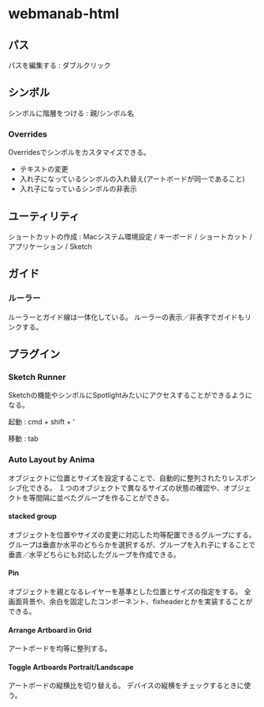 # webmanab-html


## パス

パスを編集する
: ダブルクリック


## シンボル

シンボルに階層をつける
: 親/シンボル名


### Overrides

Overridesでシンボルをカスタマイズできる。

* テキストの変更
* 入れ子になっているシンボルの入れ替え(アートボードが同一であること)
* 入れ子になっているシンボルの非表示



## ユーティリティ

ショートカットの作成
: Macシステム環境設定 / キーボード / ショートカット / アプリケーション / Sketch



## ガイド


### ルーラー

ルーラーとガイド線は一体化している。
ルーラーの表示／非表字でガイドもリンクする。





## プラグイン


### Sketch Runner

Sketchの機能やシンボルにSpotlightみたいにアクセスすることができるようになる。

起動
: cmd + shift + '

移動
: tab


### Auto Layout by Anima

オブジェクトに位置とサイズを設定することで、自動的に整列されたりレスポンシブ化できる。
１つのオブジェクトで異なるサイズの状態の確認や、オブジェクトを等間隔に並べたグループを作ることができる。


#### stacked group

オブジェクトを位置やサイズの変更に対応した均等配置できるグループにする。
グループは垂直か水平のどちらかを選択するが、グループを入れ子にすることで垂直／水平どちらにも対応したグループを作成できる。


#### Pin

オブジェクトを親となるレイヤーを基準とした位置とサイズの指定をする。
全画面背景や、余白を固定したコンポーネント、fixheaderとかを実装することができる。


#### Arrange Artboard in Grid

アートボードを均等に整列する。


#### Toggle Artboards Portrait/Landscape
アートボードの縦横比を切り替える。
デバイスの縦横をチェックするときに使う。
